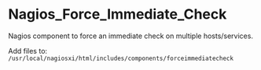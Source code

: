 # Nagios_Force_Immediate_Check
Nagios component to force an immediate check on multiple hosts/services.

Add files to:
`/usr/local/nagiosxi/html/includes/components/forceimmediatecheck`
